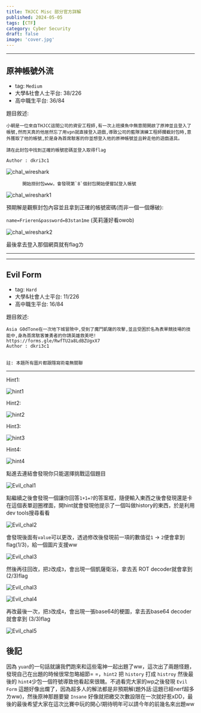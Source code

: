 ```yaml
---
title: THJCC Misc 部分官方詳解
published: 2024-05-05
tags: [CTF]
category: Cyber Security
draft: false
image: 'cover.jpg'
---
```



---
## 原神帳號外流
- tag: `Medium`
- 大學&社會人士平台: 38/226  
- 高中職生平台: 36/84

題目敘述:  
```
小朝是一位來自THJCC這間公司的資安工程師,有一次上班摸魚中無意間開啟了原神並且登入了帳號,然而天真的他居然忘了用vpn就直接登入遊戲,導致公司的藍隊演練工程師攔截封包時,意外獲取了他的帳號,於是身為首席駭客的你並想登入他的原神帳號並且幹走他的遊戲道具。

請在此封包中找到正確的帳號密碼並登入取得flag

Author : dkri3c1
```

![chal_wireshark](yuanshen_question.png)

          開始撈封包www，會發現第`8`個封包開始便嘗試登入帳號

![chal_wireshark1](wireshark.png)





預期解是觀察封包內容並且拿到正確的帳號密碼(而非一個一個爆破):

`name=Frieren&password=B3stan1me` (芙莉蓮好看owob)

![chal_wireshark2](wireshark1.png)

最後拿去登入那個網頁就有flagㄌ



---

---
## Evil Form
- tag: `Hard`
- 大學&社會人士平台: 11/226  
- 高中職生平台: 16/84

題目敘述:  
```
Asia G0dTone在一次地下城冒險中,受到了魔鬥凱薩的攻擊,並且受困於名為表單競技場的技能中,身為首席駭客兼勇者的你請英雄救美吧!
https://forms.gle/RwfTU2a8LdBZUgxX7
Author : dkri3c1


註: 本題所有圖片都跟隱寫術毫無關聯
```
---

Hint1:

![hint1](hint1.png)

Hint2:

![hint2](hint2.png)

Hint3:

![hint3](hint3.png)

Hint4:

![hint4](hint4.png)

點進去連結會發現你只能選擇挑戰這個題目

![Evil_chal1](question_EvilForm.png)

點繼續之後會發現一個讓你回答`1+1=?`的答案框，隨便輸入東西之後會發現還是卡在這個表單迴圈裡面，開hint就會發現他提示了一個叫做history的東西，於是利用dev tools搜尋看看

![Evil_chal2](history.png)

會發現後面有`value`可以更改，透過修改後發現前一項的數值從`1` -> `2`便會拿到flag(1/3)，給一個圖片支援ww

![Evil_chal3](explain.png)

然後再往回改，把`2`改成`3`，會出現一個凱薩衛浴，拿去丟 ROT decoder就會拿到(2/3)flag

![Evil_chal3](casar.png)

![Evil_chal4](rot47.png)

再改最後一次，把`3`改成`4`，會出現一張base64的梗圖，拿去丟base64 decoder就會拿到 (3/3)flag

![Evil_chal5](base64.png)

## 後記
因為 `yuan`的一句話就讓我們跑來和這些電神一起出題了ww，這次出了兩題怪題，發現自己在出題的時候很常忽略細節= =，`hint2` 把 `history` 打成 `histroy` 然後最後的 `hint4`少包一個符號導致他看起來很醜。不過看完大家的wp之後發現 `Evil Form` 這題好像出爛了，因為超多人的解法都是非預期解(題外話:這題已經nerf超多ㄌww)，然後原神那題要變 `Insane` 好像就把繳交次數設限在一次就好惹xDD，最後的最後希望大家在這次比賽中玩的開心!期待明年可以請今年的前幾名來出題ww